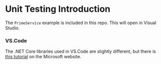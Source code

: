 # Unit Testing Introduction

The `PrimeService` example is included in this repo. This will open in Visual Studio. 

### VS.Code

The .NET Core libraries used in VS.Code are slightly different, but there is [this tutorial](https://docs.microsoft.com/en-us/dotnet/core/testing/unit-testing-with-dotnet-test) on the Microsoft website.  